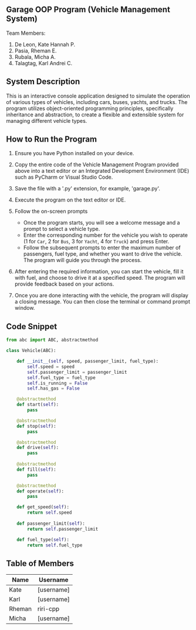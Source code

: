 ## Garage OOP Program (Vehicle Management System)
Team Members:
1. De Leon, Kate Hannah P.
2. Pasia, Rheman E.
3. Rubala, Micha A.
4. Talagtag, Karl Andrei C.

## System Description
This is an interactive console application designed to simulate the operation of various types of vehicles, including cars, buses, yachts, and trucks. The program utilizes object-oriented programming principles, specifically inheritance and abstraction, to create a flexible and extensible system for managing different vehicle types.

## How to Run the Program
1. Ensure you have Python installed on your device.
2. Copy the entire code of the Vehicle Management Program provided above into a text editor or an Integrated Development Environment (IDE) such as PyCharm or Visual Studio Code.
3. Save the file with a '.py' extension, for example, 'garage.py'.
4. Execute the program on the text editor or IDE.
5. Follow the on-screen prompts
   
   * Once the program starts, you will see a welcome message and a prompt to select a vehicle type.
   * Enter the corresponding number for the vehicle you wish to operate (1 for ```Car```, 2 for ```Bus```, 3 for ```Yacht```, 4 for ```Truck```) and press Enter.
   * Follow the subsequent prompts to enter the maximum number of passengers, fuel type, and whether you want to drive the vehicle. The program will guide you through the process.
   
6. After entering the required information, you can start the vehicle, fill it with fuel, and choose to drive it at a specified speed. The program will provide feedback based on your actions.
7. Once you are done interacting with the vehicle, the program will display a closing message. You can then close the terminal or command prompt window.

## Code Snippet

```python
from abc import ABC, abstractmethod

class Vehicle(ABC):

    def __init__(self, speed, passenger_limit, fuel_type):
        self.speed = speed
        self.passenger_limit = passenger_limit
        self.fuel_type = fuel_type
        self.is_running = False
        self.has_gas = False

    @abstractmethod
    def start(self):
        pass

    @abstractmethod
    def stop(self):
        pass

    @abstractmethod
    def drive(self):
        pass
    
    @abstractmethod
    def fill(self):
        pass

    @abstractmethod
    def operate(self):
        pass

    def get_speed(self):
        return self.speed
    
    def passenger_limit(self):
        return self.passenger_limit

    def fuel_type(self):
        return self.fuel_type
```

## Table of Members
| Name | Username |
|------|----------|
| Kate | [username]|
| Karl | [username]|
| Rheman | riri-cpp|
| Micha | [username]|
